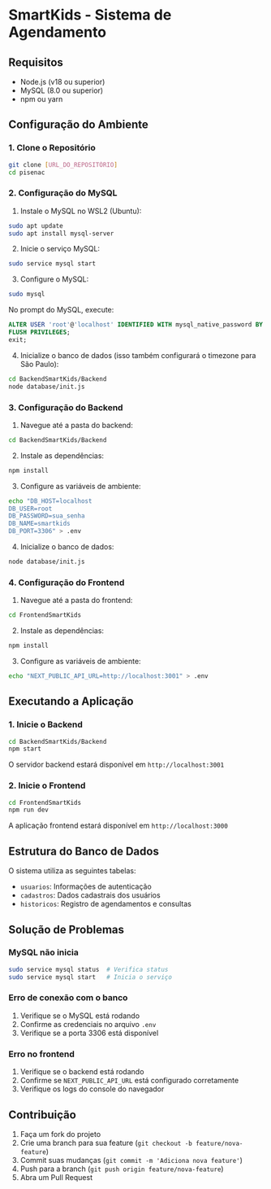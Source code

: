 # SmartKids - Sistema de Agendamento

## Requisitos
- Node.js (v18 ou superior)
- MySQL (8.0 ou superior)
- npm ou yarn

## Configuração do Ambiente

### 1. Clone o Repositório
```bash
git clone [URL_DO_REPOSITÓRIO]
cd pisenac
```

### 2. Configuração do MySQL
1. Instale o MySQL no WSL2 (Ubuntu):
```bash
sudo apt update
sudo apt install mysql-server
```

2. Inicie o serviço MySQL:
```bash
sudo service mysql start
```

3. Configure o MySQL:
```bash
sudo mysql
```
No prompt do MySQL, execute:
```sql
ALTER USER 'root'@'localhost' IDENTIFIED WITH mysql_native_password BY 'sua_senha';
FLUSH PRIVILEGES;
exit;
```

4. Inicialize o banco de dados (isso também configurará o timezone para São Paulo):
```bash
cd BackendSmartKids/Backend
node database/init.js
```

### 3. Configuração do Backend

1. Navegue até a pasta do backend:
```bash
cd BackendSmartKids/Backend
```

2. Instale as dependências:
```bash
npm install
```

3. Configure as variáveis de ambiente:
```bash
echo "DB_HOST=localhost
DB_USER=root
DB_PASSWORD=sua_senha
DB_NAME=smartkids
DB_PORT=3306" > .env
```

4. Inicialize o banco de dados:
```bash
node database/init.js
```

### 4. Configuração do Frontend

1. Navegue até a pasta do frontend:
```bash
cd FrontendSmartKids
```

2. Instale as dependências:
```bash
npm install
```

3. Configure as variáveis de ambiente:
```bash
echo "NEXT_PUBLIC_API_URL=http://localhost:3001" > .env
```

## Executando a Aplicação

### 1. Inicie o Backend
```bash
cd BackendSmartKids/Backend
npm start
```
O servidor backend estará disponível em `http://localhost:3001`

### 2. Inicie o Frontend
```bash
cd FrontendSmartKids
npm run dev
```
A aplicação frontend estará disponível em `http://localhost:3000`

## Estrutura do Banco de Dados

O sistema utiliza as seguintes tabelas:
- `usuarios`: Informações de autenticação
- `cadastros`: Dados cadastrais dos usuários
- `historicos`: Registro de agendamentos e consultas

## Solução de Problemas

### MySQL não inicia
```bash
sudo service mysql status  # Verifica status
sudo service mysql start   # Inicia o serviço
```

### Erro de conexão com o banco
1. Verifique se o MySQL está rodando
2. Confirme as credenciais no arquivo `.env`
3. Verifique se a porta 3306 está disponível

### Erro no frontend
1. Verifique se o backend está rodando
2. Confirme se `NEXT_PUBLIC_API_URL` está configurado corretamente
3. Verifique os logs do console do navegador

## Contribuição

1. Faça um fork do projeto
2. Crie uma branch para sua feature (`git checkout -b feature/nova-feature`)
3. Commit suas mudanças (`git commit -m 'Adiciona nova feature'`)
4. Push para a branch (`git push origin feature/nova-feature`)
5. Abra um Pull Request 